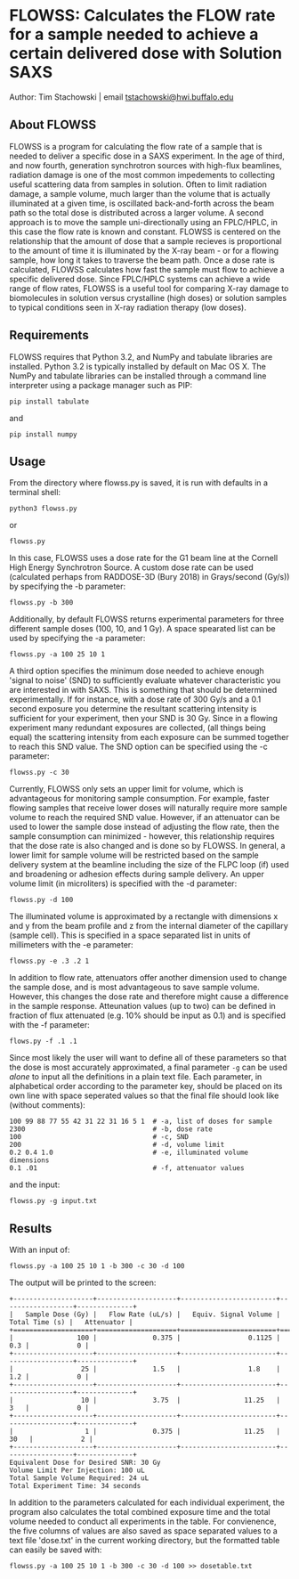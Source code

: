 # FLOWSS: Calculates the FLOW rate for a sample needed to achieve a certain delivered dose with Solution SAXS 

Author: Tim Stachowski | email tstachowski@hwi.buffalo.edu

## About FLOWSS

FLOWSS is a program for calculating the flow rate of a sample that is needed to deliver a specific dose in a SAXS experiment. In the age of third, and now fourth, generation synchrotron sources with high-flux beamlines, radiation damage is one of the most common impedements to collecting useful scattering data from samples in solution. Often to limit radiation damage, a sample volume, much larger than the volume that is actually illuminated at a given time, is oscillated back-and-forth across the beam path so the total dose is distributed across a larger volume. A second approach is to move the sample uni-directionally using an FPLC/HPLC, in this case the flow rate is known and constant. FLOWSS is centered on the relationship that the amount of dose that a sample recieves is proportional to the amount of time it is illuminated by the X-ray beam - or for a flowing sample, how long it takes to traverse the beam path. Once a dose rate is calculated, FLOWSS calculates how fast the sample must flow to achieve a specific delivered dose. Since FPLC/HPLC systems can achieve a wide range of flow rates, FLOWSS is a useful tool for comparing X-ray damage to biomolecules in solution versus crystalline (high doses) or solution samples to typical conditions seen in X-ray radiation therapy (low doses). 


## Requirements
FLOWSS requires that Python 3.2, and NumPy and tabulate libraries are installed. Python 3.2 is typically installed by default on Mac OS X. The NumPy and tabulate libraries can be installed through a command line interpreter using a package manager such as PIP:
```
pip install tabulate
```
and 
```
pip install numpy
```


## Usage 

From the directory where flowss.py is saved, it is run with defaults in a terminal shell:
```
python3 flowss.py
``` 
or 
```
flowss.py
```

In this case, FLOWSS uses a dose rate for the G1 beam line at the Cornell High Energy Synchrotron Source. A custom dose rate can be used (calculated perhaps from RADDOSE-3D (Bury 2018) in Grays/second (Gy/s)) by specifying the -b parameter:

```
flowss.py -b 300
```

Additionally, by default FLOWSS returns experimental parameters for three different sample doses (100, 10, and 1 Gy). A space spearated list can be used by specifying the -a parameter: 

```
flowss.py -a 100 25 10 1
```

A third option specifies the minimum dose needed to achieve enough 'signal to noise' (SND) to sufficiently evaluate whatever characteristic you are interested in with SAXS. This is something that should be determined experimentally. If for instance, with a dose rate of 300 Gy/s and a 0.1 second exposure you determine the resultant scattering intensity is sufficient for your experiment, then your SND is 30 Gy. Since in a flowing experiment many redundant exposures are collected, (all things being equal) the scattering intensity from each exposure can be summed together to reach this SND value. The SND option can be specified using the -c parameter: 

```
flowss.py -c 30
```

Currently, FLOWSS only sets an upper limit for volume, which is advantageous for monitoring sample consumption. For example, faster flowing samples that receive lower doses will naturally require more sample volume to reach the required SND value. However, if an attenuator can be used to lower the sample dose instead of adjusting the flow rate, then the sample consumption can minimized - however, this relationship requires that the dose rate is also changed and is done so by FLOWSS. In general, a lower limit for sample volume will be restricted based on the sample delivery system at the beamline including the size of the FLPC loop (if) used and broadening or adhesion effects during sample delivery. An upper volume limit (in microliters) is specified with the -d parameter:

```
flowss.py -d 100
```

The illuminated volume is approximated by a rectangle with dimensions x and y from the beam profile and z from the internal diameter of the capillary (sample cell). This is specified in a space separated list in units of millimeters with the -e parameter:

```
flowss.py -e .3 .2 1
```

In addition to flow rate, attenuators offer another dimension used to change the sample dose, and is most advantageous to save sample volume. However, this changes the dose rate and therefore might cause a difference in the sample response. Atteunation values (up to two) can be defined in fraction of flux attenuated (e.g. 10% should be input as 0.1) and is specified with the -f parameter: 

```
flows.py -f .1 .1
```

Since most likely the user will want to define all of these parameters so that the dose is most accurately approximated, a final parameter `-g` can be used *alone* to input all the definitions in a plain text file. Each parameter, in alphabetical order according to the parameter key, should be placed on its own line with space seperated values so that the final file should look like (without comments):

```
100 99 88 77 55 42 31 22 31 16 5 1  # -a, list of doses for sample
2300                                # -b, dose rate
100                                 # -c, SND
200                                 # -d, volume limit
0.2 0.4 1.0                         # -e, illuminated volume dimensions
0.1 .01                             # -f, attenuator values
```

and the input:

```
flowss.py -g input.txt
```

## Results
With an input of:
```
flowss.py -a 100 25 10 1 -b 300 -c 30 -d 100 
```
The output will be printed to the screen:
```
+--------------------+--------------------+------------------------+------------------+--------------+
|   Sample Dose (Gy) |   Flow Rate (uL/s) |   Equiv. Signal Volume |   Total Time (s) |   Attenuator |
+====================+====================+========================+==================+==============+
|                100 |              0.375 |                 0.1125 |              0.3 |            0 |
+--------------------+--------------------+------------------------+------------------+--------------+
|                 25 |              1.5   |                 1.8    |              1.2 |            0 |
+--------------------+--------------------+------------------------+------------------+--------------+
|                 10 |              3.75  |                11.25   |              3   |            0 |
+--------------------+--------------------+------------------------+------------------+--------------+
|                  1 |              0.375 |                11.25   |             30   |            2 |
+--------------------+--------------------+------------------------+------------------+--------------+
Equivalent Dose for Desired SNR: 30 Gy
Volume Limit Per Injection: 100 uL
Total Sample Volume Required: 24 uL
Total Experiment Time: 34 seconds
```
In addition to the parameters calculated for each individual experiment, the program also calculates the total combined exposure time and the total volume needed to conduct all experiments in the table. For convienence, the five columns of values are also saved as space separated values to a text file 'dose.txt' in the current working directory, but the formatted table can easily be saved with:

```
flowss.py -a 100 25 10 1 -b 300 -c 30 -d 100 >> dosetable.txt
```



